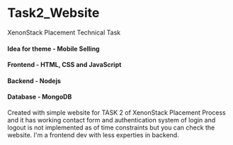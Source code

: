 # Task2_Website
XenonStack Placement Technical Task

#### Idea for theme - Mobile Selling
#### Frontend - HTML, CSS and JavaScript
#### Backend - Nodejs
#### Database - MongoDB


Created with simple website for TASK 2 of XenonStack Placement Process and it has working contact form and authentication system of login and logout is not implemented as of time constraints but you can check the website. I'm a frontend dev with less experties in backend.

